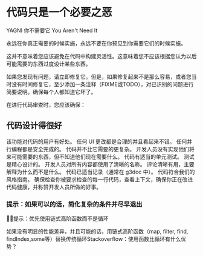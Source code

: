 # 代码只是一个必要之恶

YAGNI  你不需要它 You Aren't Need It

永远在你真正需要的时候实施，永远不要在你预见到你需要它们的时候实施。

这并不意味着您应该避免在代码中构建灵活性。这意味着您不应该根据您认为以后可能需要的东西过度设计某些东西。

如果您发现有问题，请立即修复它。但是，如果修复起来不是那么容易，或者您当时没有时间修复它，至少添加一条注释（FIXME或TODO），对已识别的问题进行简要说明。确保每个人都知道它坏了。

在进行代码审查时，您应该确保：

## 代码设计得很好

该功能对代码的用户有好处。
任何 UI 更改都是合理的并且看起来不错。
任何并行编程都是安全完成的。
代码并不比它需要的更复杂。
开发人员没有实现他们将来可能需要的东西，但不知道他们现在需要什么。
代码有适当的单元测试。
测试是精心设计的。
开发人员对所有内容都使用了清晰的名称。
评论清晰有用，主要解释为什么而不是什么。
代码已适当记录（通常在 g3doc 中）。
代码符合我们的风格指南。
确保检查你被要求检查的每一行代码，查看上下文，确保你正在改进代码健康，并称赞开发人员所做的好事。

### 提示：如果可以的话，简化复杂的条件并尽早退出

💁‍♀️提示：优先使用链式高阶函数而不是循环

如果没有明显的性能差异，并且可能的话，用链式高阶函数（map, filter, find, findIndex,some等）替换传统循环Stackoverflow：使用函数比循环有什么优势？
